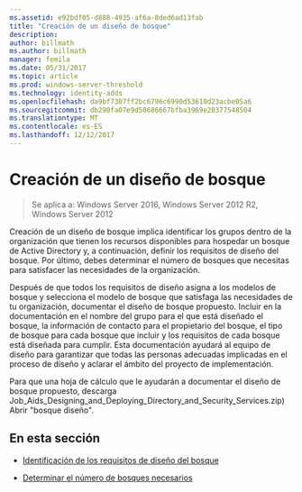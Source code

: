 ```yaml
---
ms.assetid: e92bdf05-d888-4935-af6a-8ded6ad13fab
title: "Creación de un diseño de bosque"
description: 
author: billmath
ms.author: billmath
manager: femila
ms.date: 05/31/2017
ms.topic: article
ms.prod: windows-server-threshold
ms.technology: identity-adds
ms.openlocfilehash: da9bf7307ff2bc6796c6990d53610d23acbe05a6
ms.sourcegitcommit: db290fa07e9d50686667bfba3969e20377548504
ms.translationtype: MT
ms.contentlocale: es-ES
ms.lasthandoff: 12/12/2017
---
```

# <a name="creating-a-forest-design"></a>Creación de un diseño de bosque

>Se aplica a: Windows Server 2016, Windows Server 2012 R2, Windows Server 2012

Creación de un diseño de bosque implica identificar los grupos dentro de la organización que tienen los recursos disponibles para hospedar un bosque de Active Directory y, a continuación, definir los requisitos de diseño del bosque. Por último, debes determinar el número de bosques que necesitas para satisfacer las necesidades de la organización.  
  
Después de que todos los requisitos de diseño asigna a los modelos de bosque y selecciona el modelo de bosque que satisfaga las necesidades de tu organización, documentar el diseño de bosque propuesto. Incluir en la documentación en el nombre del grupo para el que está diseñado el bosque, la información de contacto para el propietario del bosque, el tipo de bosque para cada bosque que incluir y los requisitos de cada bosque está diseñada para cumplir. Esta documentación ayudará al equipo de diseño para garantizar que todas las personas adecuadas implicadas en el proceso de diseño y aclarar el ámbito del proyecto de implementación.  
  
Para que una hoja de cálculo que le ayudarán a documentar el diseño de bosque propuesto, descarga Job_Aids_Designing_and_Deploying_Directory_and_Security_Services.zip) Abrir "bosque diseño".  
  
## <a name="in-this-section"></a>En esta sección  
  
-   [Identificación de los requisitos de diseño del bosque](../../ad-ds/plan/Identifying-Forest-Design-Requirements.md)  
  
-   [Determinar el número de bosques necesarios](../../ad-ds/plan/Determining-the-Number-of-Forests-Required.md)  
  


